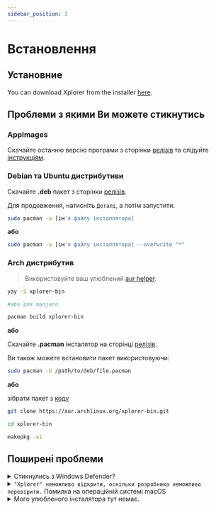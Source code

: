 ```yaml
---
sidebar_position: 2
---
```


# Встановлення

## Установние

You can download Xplorer from the installer [here](https://github.com/kimlimjustin/xplorer/releases).

## Проблеми з якими Ви можете стикнутись

### AppImages

Скачайте останню версію програми з сторінки [релізів](https://github.com/kimlimjustin/xplorer/releases) та слідуйте [інструкціям](https://docs.appimage.org/introduction/quickstart.html#how-to-run-an-appimage).

### Debian та Ubuntu дистрибутиви

Скачайте **.deb** пакет з сторінки [релізів](https://github.com/kimlimjustin/xplorer/releases).

Для продовження, натисніть `Деталі`, а потім запустити.
```bash
sudo pacman -u [ім'я файлу інсталлятора]
```

**або**

```bash
sudo pacman -u [ім'я файлу інсталлятора] --overwrite "*"
```
### Arch дистрибутив

> Використовуйте ваш улюблений [aur helper](https://wiki.archlinux.org/title/AUR_helpers).

```bash
yay -S xplorer-bin

#або для manjaro

pacman build xplorer-bin
```
**або**

Скачайте **.pacman** інсталятор на сторінці [релізів](https://github.com/kimlimjustin/xplorer/releases).

Ви також можете встановити пакет використовуючи:
```bash
sudo pacman -U /path/to/deb/file.pacman
```

**або**

зібрати пакет з [коду](https://aur.archlinux.org/xplorer-bin.git)
```bash
git clone https://aur.archlinux.org/xplorer-bin.git

cd xplorer-bin

makepkg -si
```
## Поширені проблеми

<details>
<summary>
Стикнулись з Windows Defender?
</summary>

This is actually not an error, it's a design choice by Microsoft to protect those of us who are not tech-savvy (i.e. potentially your friends) from a virus. You don't need to worry about the safety of Xplorer in this case since it's [open source](https://github.com/kimlimjustin/xplorer) and you can inspect the code or even build your own version!

Щоб вирішити цю проблему, просто натисніть кнопку `Додаткова інформація`, а потім просто натисніть "Виконати все одно".

1. ![Шаг 1](/img/docs/windows-defender-1.png)
2. ![Шаг 2](/img/docs/windows-defender-2.png)

:::note Посилання

Взято з [Stack Overflow](https://stackoverflow.com/questions/65488839/how-can-i-avoid-windows-protected-your-pc-problem-when-my-friends-try-to-use-m).

:::

</details> <details>
<summary>
<code>"Xplorer" неможливо відкрити, оскільки розробника неможливо перевірити.</code> Помилка на операційній системі macOS
</summary>

Будь ласка, спробуйте [офіційну документацію](https://support.apple.com/guide/mac-help/open-a-mac-app-from-an-unidentified-developer-mh40616/mac) від Apple.

</details> <details>
<summary>
Мого улюбленого інсталятора тут немає.
</summary>

Будь ласка, створіть тікет про відсутність вашого улюбленого інсталятора [тут](https://github.com/kimlimjustin/xplorer/new).

</details>
